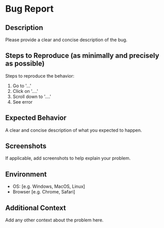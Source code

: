 # Bug Report

## Description

Please provide a clear and concise description of the bug.

## Steps to Reproduce (as minimally and precisely as possible)

Steps to reproduce the behavior:
1. Go to '...'
2. Click on '....'
3. Scroll down to '....'
4. See error

## Expected Behavior

A clear and concise description of what you expected to happen.

## Screenshots

If applicable, add screenshots to help explain your problem.

## Environment

- OS: [e.g. Windows, MacOS, Linux]
- Browser [e.g. Chrome, Safari]

## Additional Context

Add any other context about the problem here.